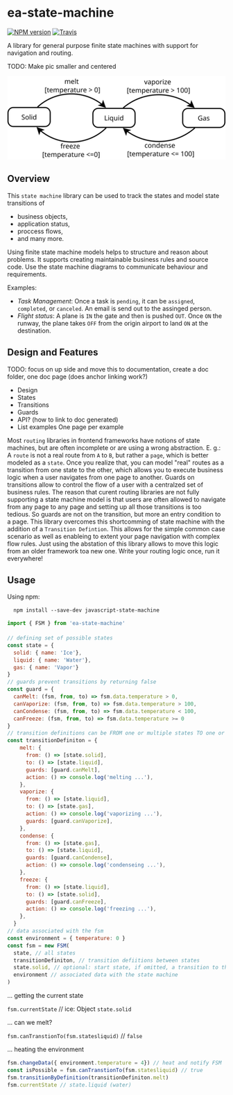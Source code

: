 # ea-state-machine
[![NPM version](https://img.shields.io/npm/v/ea-state-machine.svg)](https://www.npmjs.org/package/ea-state-machine)
[![Travis](https://img.shields.io/travis/eascientific/ea-state-machine/master.svg)](https://travis-ci.org/eascientific/ea-state-machine)

A library for general purpose finite state machines with support for navigation and routing.

TODO: Make pic smaller and centered

![ea-state-machine](statemachine-matter.svg)

## Overview

This `state machine` library can be used to track the states and model state transitions of 
  - business objects,
  - application status,
  - proccess flows,
  - and many more.

Using finite state machine models helps to structure and reason about problems. It supports creating maintainable business rules and source code.
Use the state machine diagrams to communicate behaviour and requirements.

Examples:
  - *Task Management*: Once a task is `pending`, it can be `assigned`, `completed`, or `canceled`. An email is send out to the assinged person.
  - *Flight status*: A plane is `IN` the gate and then is pushed `OUT`. Once `ON` the runway, the plane takes `OFF` from the origin airport to land `ON` at the destination.

## Design and Features
TODO: focus on up side and move this to documentation, create a doc folder, 
one doc page (does anchor linking work?)
 - Design
 - States
 - Transitions
 - Guards
 - API? (how to link to doc generated)
 - List examples
One page per example

Most `routing` libraries in frontend frameworks have notions of state machines, but are often incomplete or are using a wrong abstraction. E. g.: A `route` is not a real route from `A` to `B`, but rather a `page`, which is better modeled as a `state`. Once you realize that, you can model "real" routes as a transition from one state to the other, which allows you to execute business logic when a user navigates from one page to another. Guards on transitions allow to control the flow of a user with a centralzed set of business rules.
The reason that curent routing libraries are not fully supporting a state machine model is that users are often allowed to navigate from any page to any page and setting up all those transitions is too tedious. So guards are not on the transition, but more an entry condition to a page.
This library overcomes this shortcomming of state machine with the addition of a `Transition Defintion`. This allows for the simple common case scenario as well as enableing to extent your page navigation with complex flow rules.
Just using the abstation of this library allows to move this logic from an older framework toa new one. Write your routing logic once, run it everywhere!
 
## Usage

Using npm:
```shell
  npm install --save-dev javascript-state-machine
```
```js
import { FSM } from 'ea-state-machine'

// defining set of possible states
const state = {
  solid: { name: 'Ice'},
  liquid: { name: 'Water'},
  gas: { name: 'Vapor'}
}
// guards prevent transitions by returning false
const guard = {
  canMelt: (fsm, from, to) => fsm.data.temperature > 0,
  canVaporize: (fsm, from, to) => fsm.data.temperature > 100,
  canCondense: (fsm, from, to) => fsm.data.temperature < 100,
  canFreeze: (fsm, from, to) => fsm.data.temperature >= 0
}
// transition definitions can be FROM one or multiple states TO one or many
const transitionDefiniton = {
    melt: {
      from: () => [state.solid],
      to: () => [state.liquid],
      guards: [guard.canMelt],
      action: () => console.log('melting ...'),
    },
    vaporize: {
      from: () => [state.liquid],
      to: () => [state.gas],
      action: () => console.log('vaporizing ...'),
      guards: [guard.canVaporize],
    },
    condense: {
      from: () => [state.gas],
      to: () => [state.liquid],
      guards: [guard.canCondense],
      action: () => console.log('condenseing ...'),
    },
    freeze: {
      from: () => [state.liquid],
      to: () => [state.solid],
      guards: [guard.canFreeze],
      action: () => console.log('freezing ...'),
    },
  }
// data associated with the fsm
const environment = { temperature: 0 }
const fsm = new FSM(
  state, // all states
  transitionDefiniton, // transition defiitions between states
  state.solid, // optional: start state, if omitted, a transition to the first state needs to happen
  environment // associated data with the state machine
)
```
... getting the current state

`fsm.currentState` // ice: Object `state.solid`

... can we melt?

`fsm.canTranstionTo(fsm.statesliquid)` // `false`

... heating the environment
```js
fsm.changeData({ environment.temperature = 4}) // heat and notify FSM 
const isPossible = fsm.canTranstionTo(fsm.statesliquid) // true
fsm.transitionByDefinition(transitionDefiniton.melt)
fsm.currentState // state.liquid (water)
```

